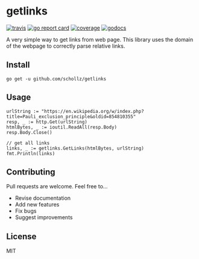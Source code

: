 # getlinks

[![travis](https://travis-ci.org/schollz/getlinks.svg?branch=master)](https://travis-ci.org/schollz/getlinks) 
[![go report card](https://goreportcard.com/badge/github.com/schollz/getlinks)](https://goreportcard.com/report/github.com/schollz/getlinks) 
[![coverage](https://img.shields.io/badge/coverage-92%25-brightgreen.svg)](https://gocover.io/github.com/schollz/getlinks)
[![godocs](https://godoc.org/github.com/schollz/getlinks?status.svg)](https://godoc.org/github.com/schollz/getlinks) 

A very simple way to get links from web page. This library uses the domain of the webpage to correctly parse relative links.

## Install

```
go get -u github.com/schollz/getlinks
```

## Usage 

```golang
urlString := "https://en.wikipedia.org/w/index.php?title=Pauli_exclusion_principle&oldid=854810355"
resp, _ := http.Get(urlString)
htmlBytes, _ := ioutil.ReadAll(resp.Body)
resp.Body.Close()

// get all links
links, _ := getlinks.GetLinks(htmlBytes, urlString)
fmt.Println(links)
```


## Contributing

Pull requests are welcome. Feel free to...

- Revise documentation
- Add new features
- Fix bugs
- Suggest improvements

## License

MIT
